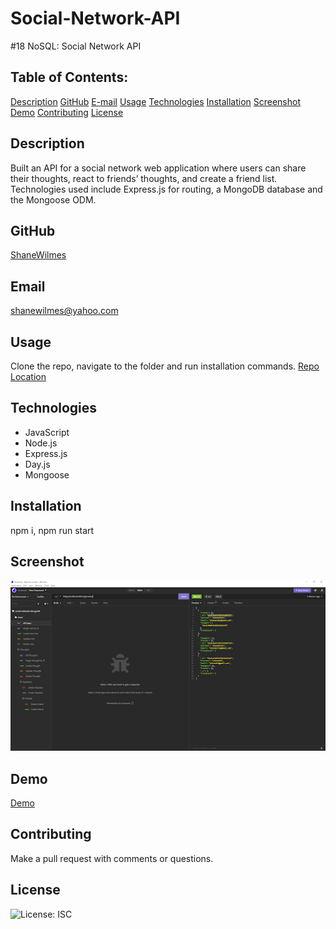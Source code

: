# Social-Network-API
#18 NoSQL:  Social Network API

## Table of Contents:
[Description](#Description) 
[GitHub](#GitHub)
[E-mail](#Email)
[Usage](#Usage)
[Technologies](#Technologies)
[Installation](#Installation)
[Screenshot](#Screenshot)
[Demo](#Demo)
[Contributing](#Contributing)
[License](#License)  

## Description
Built an API for a social network web application where users can share their thoughts, react to friends’ thoughts, and create a friend list. Technologies used include Express.js for routing, a MongoDB database and the Mongoose ODM.


## GitHub
[ShaneWilmes](https://github.com/ShaneWilmes)

## Email
shanewilmes@yahoo.com

## Usage
Clone the repo, navigate to the folder and run installation commands.
[Repo Location](https://github.com/ShaneWilmes/Social-Network-API)

## Technologies

- JavaScript
- Node.js
- Express.js
- Day.js
- Mongoose

## Installation 
npm i, npm run start 

## Screenshot
![Image of App](./assets/images/noSQL%20image.png)

## Demo
[Demo](https://drive.google.com/file/d/1e8JIq24xxYZpMnajy-8prck1SDZV_m6a/view)


## Contributing
Make a pull request with comments or questions.


## License
![License: ISC](https://img.shields.io/badge/License-ISC-blue.svg)

